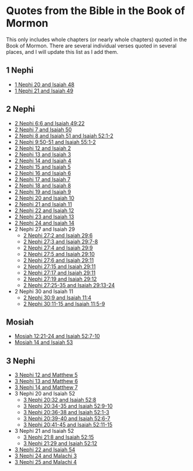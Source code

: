 # Quotes from the Bible in the Book of Mormon

This only includes whole chapters (or nearly whole chapters) quoted in the Book of Mormon. There are several individual verses quoted in several places, and I will update this list as I add them.

## 1 Nephi

- [1 Nephi 20 and Isaiah 48](https://github.com/gbmarsden/Bible_passages_in_the_Book_of_Mormon/commit/d5655c4d5ebc1385b62cec09a938b583511f59e1)
- [1 Nephi 21 and Isaiah 49](https://github.com/gbmarsden/Bible_passages_in_the_Book_of_Mormon/commit/21bc518326983f276279458c0710c79e9f80216f)

## 2 Nephi

- [2 Nephi 6:6 and Isaiah 49:22](https://github.com/gbmarsden/Bible_passages_in_the_Book_of_Mormon/commit/d5e187521a2248fd6243fb946a76800d4624ac68)
- [2 Nephi 7 and Isaiah 50](https://github.com/gbmarsden/Bible_passages_in_the_Book_of_Mormon/commit/2c69e24a55a3aac7bce19a12f616a8d0fd9511aa)
- [2 Nephi 8 and Isaiah 51 and Isaiah 52:1-2](https://github.com/gbmarsden/Bible_passages_in_the_Book_of_Mormon/commit/06065fad6bb67a1c1382b6bf491eaddc9d7be10c)
- [2 Nephi 9:50-51 and Isaiah 55:1-2](https://github.com/gbmarsden/Bible_passages_in_the_Book_of_Mormon/commit/5c834bcddc12bb0726c5d9b6e68b6f833794c27b)
- [2 Nephi 12 and Isaiah 2](https://github.com/gbmarsden/Bible_passages_in_the_Book_of_Mormon/commit/238862a0b3d807e543e12b829e65ac68e891ccc4)
- [2 Nephi 13 and Isaiah 3](https://github.com/gbmarsden/Bible_passages_in_the_Book_of_Mormon/commit/7218918acc4ee79f20c4bc4a8cb6f0489efda080)
- [2 Nephi 14 and Isaiah 4](https://github.com/gbmarsden/Bible_passages_in_the_Book_of_Mormon/commit/f6cf37e42cccfc1da3af0030cd7c0ebbca6d08dd)
- [2 Nephi 15 and Isaiah 5](https://github.com/gbmarsden/Bible_passages_in_the_Book_of_Mormon/commit/1180398afc36734dc8c6a9a3d7243f1d64492d8f)
- [2 Nephi 16 and Isaiah 6](https://github.com/gbmarsden/Bible_passages_in_the_Book_of_Mormon/commit/8584a22c33bedf7e071410e31801c6c52d38c3b6)
- [2 Nephi 17 and Isaiah 7](https://github.com/gbmarsden/Bible_passages_in_the_Book_of_Mormon/commit/aac79bff84a97582c604b3d906b1fef8c5dfc1fc)
- [2 Nephi 18 and Isaiah 8](https://github.com/gbmarsden/Bible_passages_in_the_Book_of_Mormon/commit/030821cdec9be0677d9a189f4cf1b6428e3bac14)
- [2 Nephi 19 and Isaiah 9](https://github.com/gbmarsden/Bible_passages_in_the_Book_of_Mormon/commit/6fc302d9a417402a3deaa0fcdcd3f5f979d70f20)
- [2 Nephi 20 and Isaiah 10](https://github.com/gbmarsden/Bible_passages_in_the_Book_of_Mormon/commit/358eb435255cc2a5237d02bd4330f8c7887747fb)
- [2 Nephi 21 and Isaiah 11](https://github.com/gbmarsden/Bible_passages_in_the_Book_of_Mormon/commit/9bb559fa0372f0be1c985cf97e65d2f41e6d9e0b)
- [2 Nephi 22 and Isaiah 12](https://github.com/gbmarsden/Bible_passages_in_the_Book_of_Mormon/commit/265a236df154b28d3464e592caa9b9b8c7b8f798)
- [2 Nephi 23 and Isaiah 13](https://github.com/gbmarsden/Bible_passages_in_the_Book_of_Mormon/commit/867d0d9b084160a51decb95155d3751c27bd5c56)
- [2 Nephi 24 and Isaiah 14](https://github.com/gbmarsden/Bible_passages_in_the_Book_of_Mormon/commit/14ffba0eb98577139ec9cddfca9384ef157acf4a)
- 2 Nephi 27 and Isaiah 29
  - [2 Nephi 27:2 and Isaiah 29:6](https://github.com/gbmarsden/Bible_passages_in_the_Book_of_Mormon/commit/16cd88c6369af805a6b468235f60d5a9e20ee7e3)
  - [2 Nephi 27:3 and Isaiah 29:7-8](https://github.com/gbmarsden/Bible_passages_in_the_Book_of_Mormon/commit/78010191ce75c69841caef0fabb426931104eee8)
  - [2 Nephi 27:4 and Isaiah 29:9](https://github.com/gbmarsden/Bible_passages_in_the_Book_of_Mormon/commit/75e764942b6a98cffb085dad492f6e136ab94d2a)
  - [2 Nephi 27:5 and Isaiah 29:10](https://github.com/gbmarsden/Bible_passages_in_the_Book_of_Mormon/commit/7575e93ccd4c64b21f32b315923c13983a439482)
  - [2 Nephi 27:6 and Isaiah 29:11](https://github.com/gbmarsden/Bible_passages_in_the_Book_of_Mormon/commit/0b607cd699b06e1b938d770f3600df16bfd67f8f)
  - [2 Nephi 27:15 and Isaiah 29:11](https://github.com/gbmarsden/Bible_passages_in_the_Book_of_Mormon/commit/20201568a45846a92c2e9c21ad9febe18a6d4572)
  - [2 Nephi 27:17 and Isaiah 29:11](https://github.com/gbmarsden/Bible_passages_in_the_Book_of_Mormon/commit/a6b065fbe44027ee39d23f71cb3123f273b46988)
  - [2 Nephi 27:19 and Isaiah 29:12](https://github.com/gbmarsden/Bible_passages_in_the_Book_of_Mormon/commit/4e6fdd343f70792efcea5ee409af1d9c5a51bb86)
  - [2 Nephi 27:25-35 and Isaiah 29:13-24](https://github.com/gbmarsden/Bible_passages_in_the_Book_of_Mormon/commit/c1eae1e6d8637550ec5c7fa039f16cf34a31f0cf)
- 2 Nephi 30 and Isaiah 11
  - [2 Nephi 30:9 and Isaiah 11:4](https://github.com/gbmarsden/Bible_passages_in_the_Book_of_Mormon/commit/f44273b4aa76f8bde0b627a0bb5aa8fc8d8d3acc)
  - [2 Nephi 30:11-15 and Isaiah 11:5-9](https://github.com/gbmarsden/Bible_passages_in_the_Book_of_Mormon/commit/7385b82a86354a7531449ba4ae5713c0e8d1b8bd)

## Mosiah

- [Mosiah 12:21-24 and Isaiah 52:7-10](https://github.com/gbmarsden/Bible_passages_in_the_Book_of_Mormon/commit/8841b3022e56b15f6409aa265ee070aba96d67ed)
- [Mosiah 14 and Isaiah 53](https://github.com/gbmarsden/Bible_passages_in_the_Book_of_Mormon/commit/80ef92b5d3820c170bac8530c7ead13b1104417e)

## 3 Nephi

- [3 Nephi 12 and Matthew 5](https://github.com/gbmarsden/Bible_passages_in_the_Book_of_Mormon/commit/975deb42aabafa6cb7bd4763e4a4ea8aea02d0ba)
- [3 Nephi 13 and Matthew 6](https://github.com/gbmarsden/Bible_passages_in_the_Book_of_Mormon/commit/cbc39795249d41429924c8348979d04249611962)
- [3 Nephi 14 and Matthew 7](https://github.com/gbmarsden/Bible_passages_in_the_Book_of_Mormon/commit/6a333f628f1d3506196db1744025b87fe35ef2cb)
- 3 Nephi 20 and Isaiah 52
  - [3 Nephi 20:32 and Isaiah 52:8](https://github.com/gbmarsden/Bible_passages_in_the_Book_of_Mormon/commit/f50d4eac402036f380b9f935a4d48abdf0970330)
  - [3 Nephi 20:34-35 and Isaiah 52:9-10](https://github.com/gbmarsden/Bible_passages_in_the_Book_of_Mormon/commit/8679aed0e4057edc8d34eb5e2d23a79878f2dcac)
  - [3 Nephi 20:36-38 and Isaiah 52:1-3](https://github.com/gbmarsden/Bible_passages_in_the_Book_of_Mormon/commit/5ffc24c39011f2b692d253a1e8f630eec8c7db2b)
  - [3 Nephi 20:39-40 and Isaiah 52:6-7](https://github.com/gbmarsden/Bible_passages_in_the_Book_of_Mormon/commit/50626ecaf6e2ab562ba5cecba0608ba86b6117fa)
  - [3 Nephi 20:41-45 and Isaiah 52:11-15](https://github.com/gbmarsden/Bible_passages_in_the_Book_of_Mormon/commit/12a45fc4850747fb139e4c0bda7429a387dd2c9c)
- 3 Nephi 21 and Isaiah 52
  - [3 Nephi 21:8 and Isaiah 52:15](https://github.com/gbmarsden/Bible_passages_in_the_Book_of_Mormon/commit/407d9f1ed9573d8cea332ef314613b6c885d3405)
  - [3 Nephi 21:29 and Isaiah 52:12](https://github.com/gbmarsden/Bible_passages_in_the_Book_of_Mormon/commit/70c93f61a7fbbfff43811e32ff5e3af752caa677)
- [3 Nephi 22 and Isaiah 54](https://github.com/gbmarsden/Bible_passages_in_the_Book_of_Mormon/commit/f81df94a2184f251ced095c4d680f7fdb4bbe0fa)
- [3 Nephi 24 and Malachi 3](https://github.com/gbmarsden/Bible_passages_in_the_Book_of_Mormon/commit/b1b3932f63494cbd46d06f1d61d6e1fdbb414e5d)
- [3 Nephi 25 and Malachi 4](https://github.com/gbmarsden/Bible_passages_in_the_Book_of_Mormon/commit/1880566fbd588f8f8b88a8cf6108bd591f6c3798)
